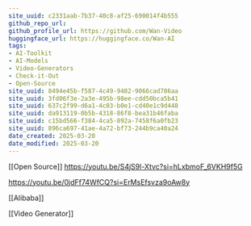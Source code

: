 ```yaml
---
site_uuid: c2331aab-7b37-40c8-af25-690014f4b555
github_repo_url:
github_profile_url: https://github.com/Wan-Video
huggingface_url: https://huggingface.co/Wan-AI
tags:
- AI-Toolkit
- AI-Models
- Video-Generators
- Check-it-Out
- Open-Source
site_uuid: 8494e45b-f587-4c49-9482-9066cad786aa
site_uuid: 3fd06f3e-2a3e-495b-98ee-cdd50bca5b41
site_uuid: 637c2f99-d6a1-4c03-b0e1-cd40e1c9d448
site_uuid: da913119-0b5b-4318-86f8-bea31b46faba
site_uuid: c15bd566-f384-4ca5-892a-7458f6a0fb23
site_uuid: 896ca697-41ae-4a72-bf73-244b9ca40a24
date_created: 2025-03-20
date_modified: 2025-03-20
---
```

[[Open Source]]
https://youtu.be/S4jS9l-Xtvc?si=hLxbmoF_6VKH9f5G

https://youtu.be/0jdFf74WfCQ?si=ErMsEfsvza9oAw8y

[[Alibaba]]

[[Video Generator]]
